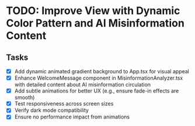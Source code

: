 # TODO: Improve View with Dynamic Color Pattern and AI Misinformation Content

## Tasks
- [x] Add dynamic animated gradient background to App.tsx for visual appeal
- [x] Enhance WelcomeMessage component in MisinformationAnalyzer.tsx with detailed content about AI misinformation circulation
- [x] Add subtle animations for better UX (e.g., ensure fade-in effects are smooth)
- [x] Test responsiveness across screen sizes
- [x] Verify dark mode compatibility
- [x] Ensure no performance impact from animations
